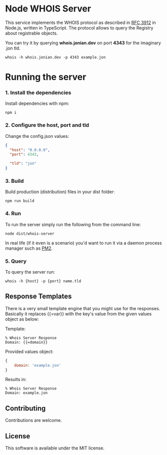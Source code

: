 # Node WHOIS Server
This service implements the WHOIS protocol as described in [RFC 3912](https://tools.ietf.org/html/rfc3912) in Node.js, written in TypeScript. The protocol allows to query the Registry about registrable objects.

You can try it by querying **whois.jonian.dev** on port **4343** for the imaginary .jon tld.
```
whois -h whois.jonian.dev -p 4343 example.jon
```

# Running the server
### 1. Install the dependencies
Install dependencies with npm:
```
npm i
```

### 2. Configure the host, port and tld
Change the config.json values:
```json
{
  "host": "0.0.0.0",
  "port": 4343,

  "tld": "jon" 
}
```

### 3. Build
Build production (distribution) files in your dist folder:
```
npm run build
```

### 4. Run
To run the server simply run the following from the command line:
```
node dist/whois-server
```
In real life (if it even is a scenario) you'd want to run it via a daemon process manager such as [PM2](https://pm2.keymetrics.io/).

### 5. Query
To query the server run:
```
whois -h {host} -p {port} name.tld
```

## Response Templates
There is a very small template engine that you might use for the responses. Basically it replaces {{=var}} with the key's value from the given values object as below:

Template:
```
% Whois Server Response
Domain: {{=domain}}
```
Provided values object:
```js
{
    domain: 'example.jon'
}
```
Results in:
```
% Whois Server Response
Domain: example.jon
```

## Contributing
Contributions are welcome.

## License
This software is available under the MIT license.
